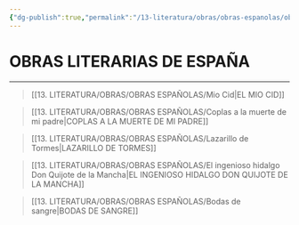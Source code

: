 ```yaml
---
{"dg-publish":true,"permalink":"/13-literatura/obras/obras-espanolas/obras-espanolas/","tags":["Literatura","Teoría","Complemento"]}
---
```


# OBRAS LITERARIAS DE ESPAÑA
---

>[[13. LITERATURA/OBRAS/OBRAS ESPAÑOLAS/Mio Cid\|EL MIO CID]]

>[[13. LITERATURA/OBRAS/OBRAS ESPAÑOLAS/Coplas a la muerte de mi padre\|COPLAS A LA MUERTE DE MI PADRE]]

>[[13. LITERATURA/OBRAS/OBRAS ESPAÑOLAS/Lazarillo de Tormes\|LAZARILLO DE TORMES]]

>[[13. LITERATURA/OBRAS/OBRAS ESPAÑOLAS/El ingenioso hidalgo Don Quijote de la Mancha\|EL INGENIOSO HIDALGO DON QUIJOTE DE LA MANCHA]]

>[[13. LITERATURA/OBRAS/OBRAS ESPAÑOLAS/Bodas de sangre\|BODAS DE SANGRE]]

